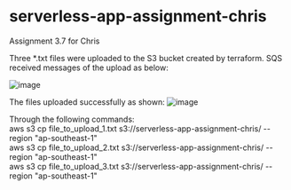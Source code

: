 # serverless-app-assignment-chris
Assignment 3.7 for Chris

Three *.txt files were uploaded to the S3 bucket created by terraform.
SQS received messages of the upload as below:

![image](https://github.com/apkiys/serverless-app-assignment-chris/assets/20112494/5ae4162b-da99-42f3-a025-5f3634a1216c)

The files uploaded successfully as shown:
![image](https://github.com/apkiys/serverless-app-assignment-chris/assets/20112494/b2542cdb-3ea5-4169-8ebe-27cbc4a8f775)

Through the following commands:<br />
aws s3 cp file_to_upload_1.txt s3://serverless-app-assignment-chris/ --region "ap-southeast-1"<br />
aws s3 cp file_to_upload_2.txt s3://serverless-app-assignment-chris/ --region "ap-southeast-1"<br />
aws s3 cp file_to_upload_3.txt s3://serverless-app-assignment-chris/ --region "ap-southeast-1"<br />
